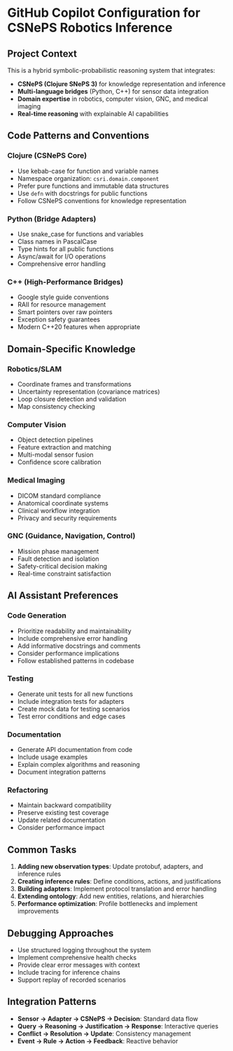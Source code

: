 # GitHub Copilot Configuration for CSNePS Robotics Inference

## Project Context

This is a hybrid symbolic-probabilistic reasoning system that integrates:
- **CSNePS (Clojure SNePS 3)** for knowledge representation and inference
- **Multi-language bridges** (Python, C++) for sensor data integration
- **Domain expertise** in robotics, computer vision, GNC, and medical imaging
- **Real-time reasoning** with explainable AI capabilities

## Code Patterns and Conventions

### Clojure (CSNePS Core)
- Use kebab-case for function and variable names
- Namespace organization: `csri.domain.component`
- Prefer pure functions and immutable data structures
- Use `defn` with docstrings for public functions
- Follow CSNePS conventions for knowledge representation

### Python (Bridge Adapters)
- Use snake_case for functions and variables
- Class names in PascalCase
- Type hints for all public functions
- Async/await for I/O operations
- Comprehensive error handling

### C++ (High-Performance Bridges)
- Google style guide conventions
- RAII for resource management
- Smart pointers over raw pointers
- Exception safety guarantees
- Modern C++20 features when appropriate

## Domain-Specific Knowledge

### Robotics/SLAM
- Coordinate frames and transformations
- Uncertainty representation (covariance matrices)
- Loop closure detection and validation
- Map consistency checking

### Computer Vision
- Object detection pipelines
- Feature extraction and matching
- Multi-modal sensor fusion
- Confidence score calibration

### Medical Imaging
- DICOM standard compliance
- Anatomical coordinate systems
- Clinical workflow integration
- Privacy and security requirements

### GNC (Guidance, Navigation, Control)
- Mission phase management
- Fault detection and isolation
- Safety-critical decision making
- Real-time constraint satisfaction

## AI Assistant Preferences

### Code Generation
- Prioritize readability and maintainability
- Include comprehensive error handling
- Add informative docstrings and comments
- Consider performance implications
- Follow established patterns in codebase

### Testing
- Generate unit tests for all new functions
- Include integration tests for adapters
- Create mock data for testing scenarios
- Test error conditions and edge cases

### Documentation
- Generate API documentation from code
- Include usage examples
- Explain complex algorithms and reasoning
- Document integration patterns

### Refactoring
- Maintain backward compatibility
- Preserve existing test coverage
- Update related documentation
- Consider performance impact

## Common Tasks

1. **Adding new observation types**: Update protobuf, adapters, and inference rules
2. **Creating inference rules**: Define conditions, actions, and justifications
3. **Building adapters**: Implement protocol translation and error handling
4. **Extending ontology**: Add new entities, relations, and hierarchies
5. **Performance optimization**: Profile bottlenecks and implement improvements

## Debugging Approaches

- Use structured logging throughout the system
- Implement comprehensive health checks
- Provide clear error messages with context
- Include tracing for inference chains
- Support replay of recorded scenarios

## Integration Patterns

- **Sensor → Adapter → CSNePS → Decision**: Standard data flow
- **Query → Reasoning → Justification → Response**: Interactive queries
- **Conflict → Resolution → Update**: Consistency management
- **Event → Rule → Action → Feedback**: Reactive behavior
